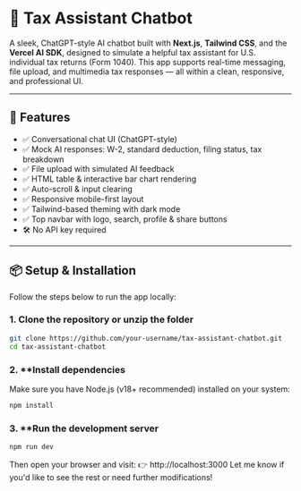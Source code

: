 # 💬 Tax Assistant Chatbot

A sleek, ChatGPT-style AI chatbot built with **Next.js**, **Tailwind CSS**, and the **Vercel AI SDK**, designed to simulate a helpful tax assistant for U.S. individual tax returns (Form 1040). This app supports real-time messaging, file upload, and multimedia tax responses — all within a clean, responsive, and professional UI.

---

## 🚀 Features

- ✅ Conversational chat UI (ChatGPT-style)
- ✅ Mock AI responses: W-2, standard deduction, filing status, tax breakdown
- ✅ File upload with simulated AI feedback
- ✅ HTML table & interactive bar chart rendering
- ✅ Auto-scroll & input clearing
- ✅ Responsive mobile-first layout
- ✅ Tailwind-based theming with dark mode
- ✅ Top navbar with logo, search, profile & share buttons
- 🛠️ No API key required

---

## 📦 Setup & Installation

Follow the steps below to run the app locally:

### 1. **Clone the repository** or unzip the folder
```bash
git clone https://github.com/your-username/tax-assistant-chatbot.git
cd tax-assistant-chatbot
```
### 2. **Install dependencies
Make sure you have Node.js (v18+ recommended) installed on your system:
```bash
npm install
```
### 3. **Run the development server
```bash
npm run dev
```
Then open your browser and visit:
👉 http://localhost:3000
Let me know if you'd like to see the rest or need further modifications!
